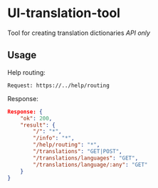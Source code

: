 # UI-translation-tool
Tool for creating translation dictionaries _API only_

## Usage

Help routing:
```
Request: https://../help/routing
```

Response:
```json
Response: {
    "ok": 200,
    "result": {
        "/": "*",
        "/info": "*",
        "/help/routing": "*",
        "/translations": "GET|POST",
        "/translations/languages": "GET",
        "/translations/language/:any": "GET"
    }
}
```
